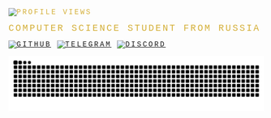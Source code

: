 <div align="left" style="font-family: 'Courier New', monospace; letter-spacing: 3px; text-transform: uppercase; color: #d4af37;">

![Profile Views](https://komarev.com/ghpvc/?username=AI-AVENGER-S&color=blue&label=PROFILE+VIEWS&style=flat-square)

<p style="font-size: 18px; margin: 10px 0;">
  COMPUTER SCIENCE STUDENT FROM RUSSIA
</p>

[![GitHub](https://img.shields.io/badge/GitHub-181717?logo=github)](https://github.com/AI-AVENGER-S)   [![Telegram](https://img.shields.io/badge/Telegram-26A5E4?logo=telegram)](https://t.me/microkidd)   [![Discord](https://img.shields.io/badge/Discord-5865F2?logo=discord)](https://discord.gg/r89NFcaU)  

<picture>
  <source media="(prefers-color-scheme: dark)" srcset="https://raw.githubusercontent.com/AI-AVENGER-S/AI-AVENGER-S/main/assets/github-snake-dark.svg">
  <source media="(prefers-color-scheme: light)" srcset="https://raw.githubusercontent.com/AI-AVENGER-S/AI-AVENGER-S/main/assets/github-snake.svg">
  <img alt="Snake" src="https://raw.githubusercontent.com/AI-AVENGER-S/AI-AVENGER-S/main/assets/github-snake.svg">
</picture>

</div>
